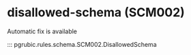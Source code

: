 # disallowed-schema (SCM002)

Automatic fix is available

::: pgrubic.rules.schema.SCM002.DisallowedSchema
